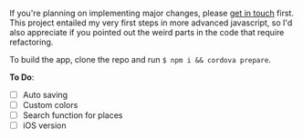 If you're planning on implementing major changes, please [get in touch](mailto:felix-schott@gmx.de) first. This project entailed my very first steps in more advanced javascript, so I'd also appreciate if you pointed out the weird parts in the code that require refactoring.

To build the app, clone the repo and run `$ npm i && cordova prepare`.

**To Do**:
- [ ] Auto saving
- [ ] Custom colors
- [ ] Search function for places
- [ ] iOS version
